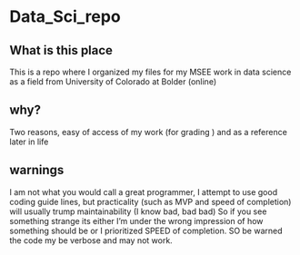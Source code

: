 # Data_Sci_repo

## What is this place
This is a repo where I organized my files for my MSEE work in data science as a field from University of Colorado at Bolder (online)

## why?
Two reasons, easy of access of my work (for grading ) and as a reference later in life

## warnings
I am not what you would call a great programmer, I attempt to use good coding guide lines, but practicality (such as MVP and speed of completion) will usually trump maintainability (I know bad, bad bad) So if you see something strange its either I’m under the wrong impression of how something should be or I prioritized SPEED of completion. SO be warned the code my be verbose and may not work.
